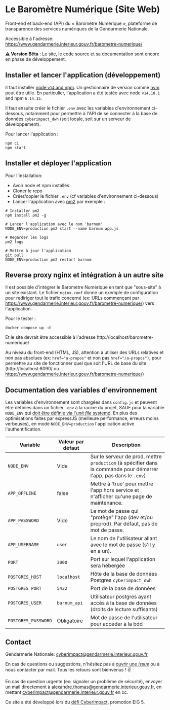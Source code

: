# Le Baromètre Numérique (Site Web)

Front-end et back-end (API) du « Baromètre Numérique », plateforme de transparence des services numériques de la Gendarmerie Nationale.

Accessible à l'adresse: https://www.gendarmerie.interieur.gouv.fr/barometre-numerique/

**⚠️ Version Bêta** : Le site, le code source et sa documentation sont encore en phase de développement.

## Installer et lancer l'application (développement)
Il faut installer [node `v14` and npm](https://docs.npmjs.com/cli/v8/configuring-npm/install). Un gestionnaire de version 
comme [nvm](https://github.com/creationix/nvm) peut être utile. En particulier, l'application a été testée 
avec node `v14.18.1` and npm `6.14.15`.

Il faut ensuite créer le fichier `.env` avec les variables d'environnement ci-dessous, notamment pour permettre à l'API de se connecter à 
la base de données `cyberimpact_dwh` (soit locale, soit sur un serveur de développement).

Pour lancer l'application :
```
npm ci
npm start
```

## Installer et déployer l'application
Pour l'installation:
- Avoir node et npm installés
- Cloner le repo
- Créer/copier le fichier `.env` (cf variables d'environnement ci-dessous)
- Lancer l'application avec [pm2](https://www.npmjs.com/package/pm2) par exemple :
```
# Installer pm2
npm install pm2 -g

# Lancer l'application avec le nom 'barnum'
NODE_ENV=production pm2 start --name barnum app.js

# Regarder les logs
pm2 logs

# Mettre à jour l'application
git pull
NODE_ENV=production pm2 restart barnum
```

## Reverse proxy nginx et intégration à un autre site
Il est possible d'intégrer le Baromètre Numérique en tant que "sous-site" à un site existant.
Le fichier `nginx.conf` donne un exemple de configuration pour rediriger tout le trafic concerné (ex: URLs 
commençant par https://www.gendarmerie.interieur.gouv.fr/barometre-numerique/) vers l'application.

Pour le tester :
```
docker compose up -d
```
Et le site devrait être accessible à l'adresse http://localhost/barometre-numerique/

Au niveau du front-end (HTML, JS), attention à utiliser des URLs relatives et non pas absolues
(ex: `href="a-propos"` et non pas `href="/a-propos")`, pour permettre au site de fonctionner quel que soit l'URL de 
base du site (http://localhost:8090/ ou https://www.gendarmerie.interieur.gouv.fr/barometre-numerique/)

## Documentation des variables d'environnement
Les variables d'environnement sont chargées dans `config.js` et peuvent être définies dans un fichier `.env` à la 
racine du projet, SAUF pour la variable `NODE_ENV` qui
[doit être définie via l'_unit file_ systemd](https://expressjs.com/en/advanced/best-practice-performance.html#set-node_env-to-production).
En plus des optimisations faites par expressJS (meilleure performance, erreurs moins verbeuses), en mode `NODE_ENV=production` 
l'application active l'authentification.

| Variable            | Valeur par défaut | Description                                                                                                        | 
|---------------------|-------------------|--------------------------------------------------------------------------------------------------------------------|
| `NODE_ENV`          | Vide              | Sur le serveur de prod, mettre `production` (à spécifier dans la commande pour démarrer l'app, pas dans le `.env`) |
| `APP_OFFLINE`       | false             | Mettre à 'true' pour mettre l'app hors service et n'afficher qu'une page de maintenance.                           |
| `APP_PASSWORD`      | Vide              | Le mot de passe qui "protège" l'app (dev et/ou preprod). Par défaut, pas de mot de passe.                          |
| `APP_USERNAME`      | `user`            | Le nom de l'utilisateur allant avec le mot de passe (s'il y en a un).                                              |
| `PORT`              | `3000`            | Port sur lequel l'application sera hébergée                                                                        |
| `POSTGRES_HOST`     | `localhost`       | Hôte de la base de données Postgres `cyberimpact_dwh`                                                              |
| `POSTGRES_PORT`     | `5432`            | Port de la base de données                                                                                         |
| `POSTGRES_USER`     | `barnum_api`      | Utilisateur postgres ayant accès à la base de données (droits de lecture suffisants)                               |
| `POSTGRES_PASSWORD` | Obligatoire       | Mot de passe de l'utilisateur pour accéder à la bdd                                                                |

## Contact
Gendarmerie Nationale: cyberimpact@gendarmerie.interieur.gouv.fr

En cas de questions ou suggestions, n'hésitez pas à [ouvrir une _issue_](https://github.com/GendarmerieNationale/barometre-numerique-website/issues/new/choose)
ou à nous contacter par mail. Tous les retours sont bienvenus ! ✌️

En cas de question urgente (ex: signaler un problème de sécurité), envoyer un mail directement à 
alexandre.thomas@gendarmerie.interieur.gouv.fr, en mettant cyberimpact@gendarmerie.interieur.gouv.fr en cc.

Ce site a été développé lors du [défi CyberImpact](https://eig.etalab.gouv.fr/defis/cyberimp-ct/), promotion EIG 5.
